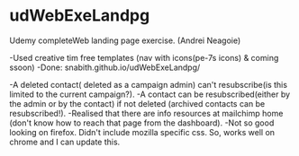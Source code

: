 # udWebExeLandpg
Udemy completeWeb landing page exercise. (Andrei Neagoie)

-Used creative tim free templates (nav with icons(pe-7s icons) & coming ssoon)
-Done: snabith.github.io/udWebExeLandpg/

-A deleted contact( deleted as a campaign admin) can't resubscribe(is this limited to the current campaign?). 
-A contact can be resubscribed(either by the admin or by the contact) if not deleted (archived contacts can be resubscribed!).
-Realised that there are info resources at mailchimp home (don't know how to reach that page from the dashboard).
-Not so good looking on firefox. Didn't include mozilla specific css. So, works well on chrome and I can update this.
